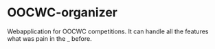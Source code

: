 # OOCWC-organizer
Webapplication for OOCWC competitions. It can handle all the features what was pain in the _ before.
